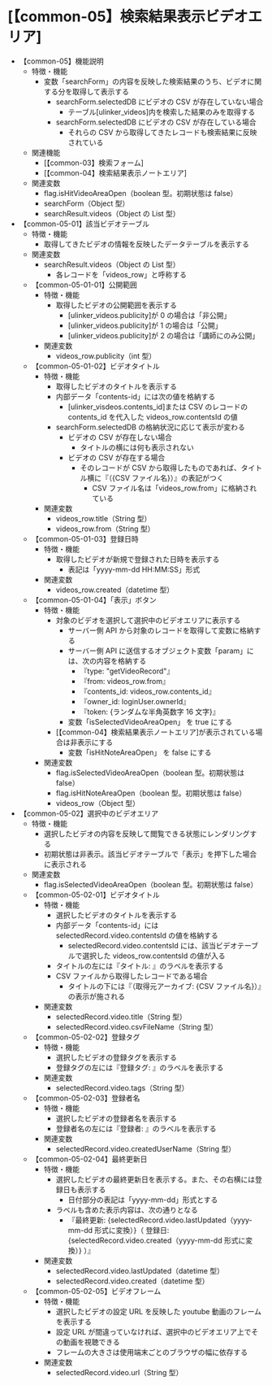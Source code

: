 # [【common-05】検索結果表示ビデオエリア]

- 【common-05】機能説明
  - 特徴・機能
    - 変数「searchForm」の内容を反映した検索結果のうち、ビデオに関する分を取得して表示する
      - searchForm.selectedDB にビデオの CSV が存在していない場合
        - テーブル[ulinker_videos]内を検索した結果のみを取得する
      - searchForm.selectedDB にビデオの CSV が存在している場合
        - それらの CSV から取得してきたレコードも検索結果に反映されている
  - 関連機能
    - [【common-03】検索フォーム]
    - [【common-04】検索結果表示ノートエリア]
  - 関連変数
    - flag.isHitVideoAreaOpen（boolean 型。初期状態は false）
    - searchForm（Object 型）
    - searchResult.videos（Object の List 型）
- 【common-05-01】該当ビデオテーブル
  - 特徴・機能
    - 取得してきたビデオの情報を反映したデータテーブルを表示する
  - 関連変数
    - searchResult.videos（Object の List 型）
      - 各レコードを「videos_row」と呼称する
  - 【common-05-01-01】公開範囲
    - 特徴・機能
      - 取得したビデオの公開範囲を表示する
        - [ulinker_videos.publicity]が 0 の場合は「非公開」
        - [ulinker_videos.publicity]が 1 の場合は「公開」
        - [ulinker_videos.publicity]が 2 の場合は「講師にのみ公開」
    - 関連変数
      - videos_row.publicity（int 型）
  - 【common-05-01-02】ビデオタイトル
    - 特徴・機能
      - 取得したビデオのタイトルを表示する
      - 内部データ「contents-id」には次の値を格納する
        - [ulinker_visdeos.contents_id]または CSV のレコードの contents_id を代入した videos_row.contentsId の値
      - searchForm.selectedDB の格納状況に応じて表示が変わる
        - ビデオの CSV が存在しない場合
          - タイトルの横には何も表示されない
        - ビデオの CSV が存在する場合
          - そのレコードが CSV から取得したものであれば、タイトル横に『（{CSV ファイル名}）』の表記がつく
            - CSV ファイル名は「videos_row.from」に格納されている
    - 関連変数
      - videos_row.title（String 型）
      - videos_row.from（String 型）
  - 【common-05-01-03】登録日時
    - 特徴・機能
      - 取得したビデオが新規で登録された日時を表示する
        - 表記は「yyyy-mm-dd HH:MM:SS」形式
    - 関連変数
      - videos_row.created（datetime 型）
  - 【common-05-01-04】「表示」ボタン
    - 特徴・機能
      - 対象のビデオを選択して選択中のビデオエリアに表示する
        - サーバー側 API から対象のレコードを取得して変数に格納する
        - サーバー側 API に送信するオブジェクト変数「param」には、次の内容を格納する
          - 『type: "getVideoRecord"』
          - 『from: videos_row.from』
          - 『contents_id: videos_row.contents_id』
          - 『owner_id: loginUser.ownerId』
          - 『token: {ランダムな半角英数字 16 文字}』
        - 変数「isSelectedVideoAreaOpen」 を true にする
      - [【common-04】検索結果表示ノートエリア]が表示されている場合は非表示にする
        - 変数「isHitNoteAreaOpen」 を false にする
    - 関連変数
      - flag.isSelectedVideoAreaOpen（boolean 型。初期状態は false）
      - flag.isHitNoteAreaOpen（boolean 型。初期状態は false）
      - videos_row（Object 型）
- 【common-05-02】選択中のビデオエリア
  - 特徴・機能
    - 選択したビデオの内容を反映して閲覧できる状態にレンダリングする
    - 初期状態は非表示。該当ビデオテーブルで「表示」を押下した場合に表示される
  - 関連変数
    - flag.isSelectedVideoAreaOpen（boolean 型。初期状態は false）
  - 【common-05-02-01】ビデオタイトル
    - 特徴・機能
      - 選択したビデオのタイトルを表示する
      - 内部データ「contents-id」には selectedRecord.video.contentsId の値を格納する
        - selectedRecord.video.contentsId には、該当ビデオテーブルで選択した videos_row.contentsId の値が入る
      - タイトルの左には『タイトル: 』のラベルを表示する
      - CSV ファイルから取得したレコードである場合
        - タイトルの下には『（取得元アーカイブ: {CSV ファイル名}）』の表示が施される
    - 関連変数
      - selectedRecord.video.title（String 型）
      - selectedRecord.video.csvFileName（String 型）
  - 【common-05-02-02】登録タグ
    - 特徴・機能
      - 選択したビデオの登録タグを表示する
      - 登録タグの左には『登録タグ: 』のラベルを表示する
    - 関連変数
      - selectedRecord.video.tags（String 型）
  - 【common-05-02-03】登録者名
    - 特徴・機能
      - 選択したビデオの登録者名を表示する
      - 登録者名の左には『登録者: 』のラベルを表示する
    - 関連変数
      - selectedRecord.video.createdUserName（String 型）
  - 【common-05-02-04】最終更新日
    - 特徴・機能
      - 選択したビデオの最終更新日を表示する。また、その右横には登録日も表示する
        - 日付部分の表記は「yyyy-mm-dd」形式とする
      - ラベルも含めた表示内容は、次の通りとなる
        - 『最終更新: {selectedRecord.video.lastUpdated（yyyy-mm-dd 形式に変換）}（ 登録日: {selectedRecord.video.created（yyyy-mm-dd 形式に変換）} ）』
    - 関連変数
      - selectedRecord.video.lastUpdated（datetime 型）
      - selectedRecord.video.created（datetime 型）
  - 【common-05-02-05】ビデオフレーム
    - 特徴・機能
      - 選択したビデオの設定 URL を反映した youtube 動画のフレームを表示する
      - 設定 URL が間違っていなければ、選択中のビデオエリア上でその動画を視聴できる
      - フレームの大きさは使用端末ごとのブラウザの幅に依存する
    - 関連変数
      - selectedRecord.video.url（String 型）
